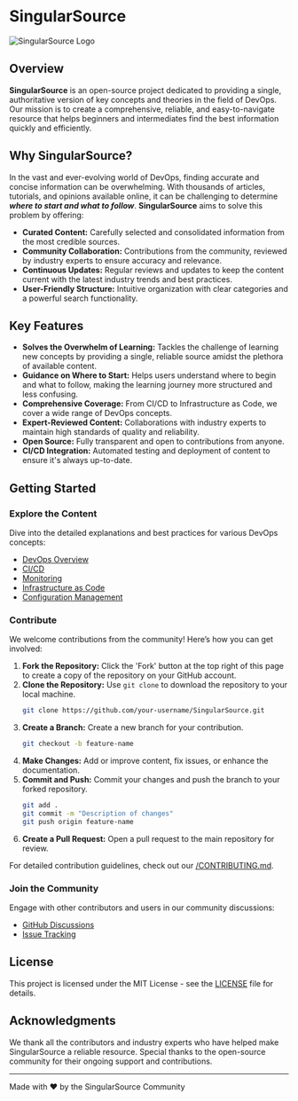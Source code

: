 # SingularSource

![SingularSource Logo](path-to-logo-image)

## Overview

**SingularSource** is an open-source project dedicated to providing a single, authoritative version of key concepts and theories in the field of DevOps. Our mission is to create a comprehensive, reliable, and easy-to-navigate resource that helps beginners and intermediates find the best information quickly and efficiently.

## Why SingularSource?

In the vast and ever-evolving world of DevOps, finding accurate and concise information can be overwhelming. With thousands of articles, tutorials, and opinions available online, it can be challenging to determine **_where to start and what to follow_**. **SingularSource** aims to solve this problem by offering:

- **Curated Content:** Carefully selected and consolidated information from the most credible sources.
- **Community Collaboration:** Contributions from the community, reviewed by industry experts to ensure accuracy and relevance.
- **Continuous Updates:** Regular reviews and updates to keep the content current with the latest industry trends and best practices.
- **User-Friendly Structure:** Intuitive organization with clear categories and a powerful search functionality.

## Key Features

- **Solves the Overwhelm of Learning:** Tackles the challenge of learning new concepts by providing a single, reliable source amidst the plethora of available content.
- **Guidance on Where to Start:** Helps users understand where to begin and what to follow, making the learning journey more structured and less confusing.
- **Comprehensive Coverage:** From CI/CD to Infrastructure as Code, we cover a wide range of DevOps concepts.
- **Expert-Reviewed Content:** Collaborations with industry experts to maintain high standards of quality and reliability.
- **Open Source:** Fully transparent and open to contributions from anyone.
- **CI/CD Integration:** Automated testing and deployment of content to ensure it's always up-to-date.

## Getting Started

### Explore the Content

Dive into the detailed explanations and best practices for various DevOps concepts:

- [DevOps Overview](concepts/DevOps/Overview.md)
- [CI/CD](concepts/DevOps/CI_CD/Introduction.md)
- [Monitoring](concepts/DevOps/Monitoring/Introduction.md)
- [Infrastructure as Code](concepts/DevOps/Infrastructure_as_Code/Introduction.md)
- [Configuration Management](concepts/DevOps/Configuration_Management/Introduction.md)

### Contribute

We welcome contributions from the community! Here’s how you can get involved:

1. **Fork the Repository:** Click the 'Fork' button at the top right of this page to create a copy of the repository on your GitHub account.
2. **Clone the Repository:** Use `git clone` to download the repository to your local machine.
    ```sh
    git clone https://github.com/your-username/SingularSource.git
    ```
3. **Create a Branch:** Create a new branch for your contribution.
    ```sh
    git checkout -b feature-name
    ```
4. **Make Changes:** Add or improve content, fix issues, or enhance the documentation.
5. **Commit and Push:** Commit your changes and push the branch to your forked repository.
    ```sh
    git add .
    git commit -m "Description of changes"
    git push origin feature-name
    ```
6. **Create a Pull Request:** Open a pull request to the main repository for review.

For detailed contribution guidelines, check out our [/CONTRIBUTING.md](CONTRIBUTING.md).

### Join the Community

Engage with other contributors and users in our community discussions:

- [GitHub Discussions](https://github.com/SingularSource/Discussions)
- [Issue Tracking](https://github.com/SingularSource/Issues)

## License

This project is licensed under the MIT License - see the [LICENSE](LICENSE) file for details.

## Acknowledgments

We thank all the contributors and industry experts who have helped make SingularSource a reliable resource. Special thanks to the open-source community for their ongoing support and contributions.

---

Made with ❤️ by the SingularSource Community
